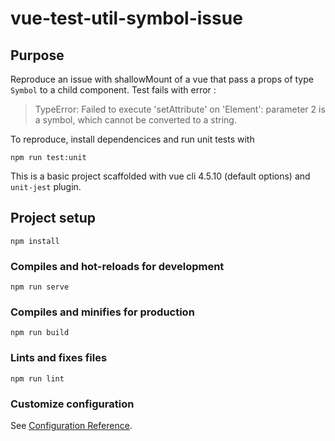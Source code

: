 # vue-test-util-symbol-issue

## Purpose
Reproduce an issue with shallowMount of a vue that pass a props of type `Symbol` to a child component.
Test fails with error :
> TypeError: Failed to execute 'setAttribute' on 'Element': parameter 2 is a symbol, which cannot be converted to a string.

To reproduce, install dependencices and run unit tests with
```
npm run test:unit
```

This is a basic project scaffolded with vue cli 4.5.10 (default options) and `unit-jest` plugin.

## Project setup
```
npm install
```

### Compiles and hot-reloads for development
```
npm run serve
```

### Compiles and minifies for production
```
npm run build
```

### Lints and fixes files
```
npm run lint
```

### Customize configuration
See [Configuration Reference](https://cli.vuejs.org/config/).
